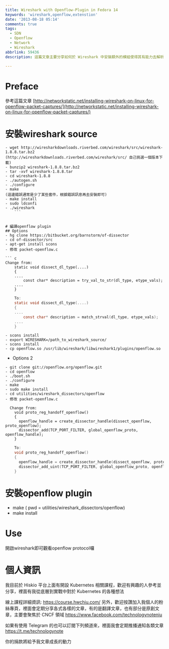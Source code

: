 ```yaml
---
title: Wireshark with Openflow-Plugin in Fedora 14
keywords: 'wireshark,openflow,extenstion'
date: '2013-08-18 05:14'
comments: true
tags:
  - SDN
  - Openflow
  - Network
  - Wireshark
abbrlink: 59436
description: 這篇文章主要分享如何於 Wireshark 中安裝額外的模組使得其有能力去解析 OpenFlow 的封包結構，對於研究 Openflow 的人來說這是一個很好使用的工具，能夠觀察 Switch to Controller, Controller to Switch 等各種封包.

---
```


# Preface

參考這篇文章
[http://networkstatic.net/installing-wireshark-on-linux-for-openflow-packet-captures/](http://networkstatic.net/installing-wireshark-on-linux-for-openflow-packet-captures/)

# 安裝wireshark source
```bash=
- wget http://wiresharkdownloads.riverbed.com/wireshark/src/wireshark-1.8.8.tar.bz2
(http://wiresharkdownloads.riverbed.com/wireshark/src/ 自己挑選一個版本下載)
- bunzip2 wireshark-1.8.8.tar.bz2
- tar -xvf wireshark-1.8.8.tar
- cd wireshark-1.8.8
- ./autogen.sh
- ./configure
- make
(這邊錯誤通常是少了某些套件，根據錯誤訊息再去安裝即可)
- make install
- sudo ldconfi
- ./wireshark
    ```


# 編譯openflow plugin
## Options
- hg clone https://bitbucket.org/barnstorm/of-dissector
- cd of-dissector/src
- apt-get install scons
- 修改 packet-openflow.c

``` c
Change from:
    static void dissect_dl_type(....)
    {
    ....
    	const char* description = try_val_to_str(dl_type, etype_vals);
    ....
    }
```


``` c
    To:
    static void dissect_dl_type(....)
    {
    ....
    	const char* description = match_strval(dl_type, etype_vals);
    ....
    }
```

```bash=
- scons install
- export WIRESHARK=/path_to_wireshark_source/
- scons install
- cp openflow.so /usr/lib/wireshark/libwireshark1/plugins/openflow.so
```

* Options 2
```bash=
- git clone git://openflow.org/openflow.git
- cd openflow
- ./boot.sh
- ./configure
- make
- sudo make install
- cd utilities/wireshark_dissectors/openflow
- 修改 packet-openflow.c
```

```
  Change from:
    void proto_reg_handoff_openflow()
    {
      openflow_handle = create_dissector_handle(dissect_openflow, proto_openflow);
      dissector_add(TCP_PORT_FILTER, global_openflow_proto, openflow_handle);
    }
```


``` c
    To:
    void proto_reg_handoff_openflow()
    {
      openflow_handle = create_dissector_handle(dissect_openflow, proto_openflow);
      dissector_add_uint(TCP_PORT_FILTER, global_openflow_proto, openflow_handle);
    }
```

# 安裝openflow plugin
- make ( pwd = utilities/wireshark_dissectors/openflow)
- make install

# Use
開啟wireshark即可觀看openflow protocol囉

# 個人資訊
我目前於 Hiskio 平台上面有開設 Kubernetes 相關課程，歡迎有興趣的人參考並分享，裡面有我從底層到實戰中對於 Kubernetes 的各種想法

線上課程詳細資訊: https://course.hwchiu.com/
另外，歡迎按讚加入我個人的粉絲專頁，裡面會定期分享各式各樣的文章，有的是翻譯文章，也有部分是原創文章，主要會聚焦於 CNCF 領域
https://www.facebook.com/technologynoteniu

如果有使用 Telegram 的也可以訂閱下列頻道來，裡面我會定期推播通知各類文章
https://t.me/technologynote

你的捐款將給予我文章成長的動力
<script type="text/javascript" src="https://cdnjs.buymeacoffee.com/1.0.0/button.prod.min.js" data-name="bmc-button" data-slug="hwchiu" data-color="#000000" data-emoji=""  data-font="Cookie" data-text="Buy me a coffee" data-outline-color="#fff" data-font-color="#fff" data-coffee-color="#fd0" ></script>
